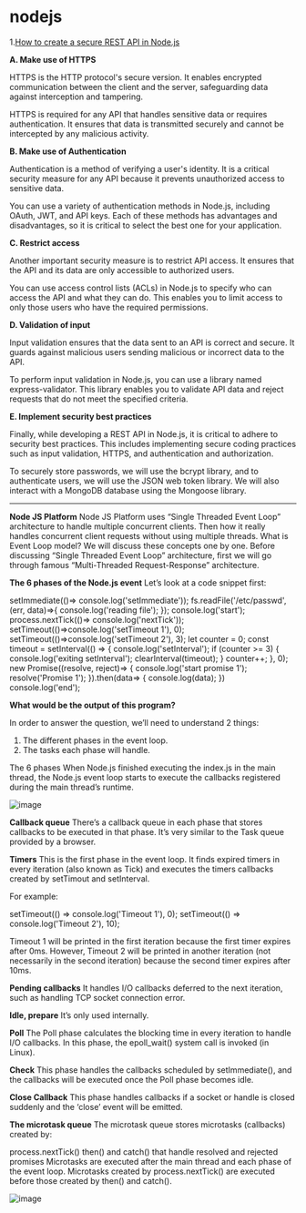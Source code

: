 # nodejs


1.[How to create a secure REST API in Node.js](https://www.turing.com/kb/build-secure-rest-api-in-nodejs)

**A. Make use of HTTPS**

HTTPS is the HTTP protocol's secure version. It enables encrypted communication between the client and the server, safeguarding data against interception and tampering.

HTTPS is required for any API that handles sensitive data or requires authentication. It ensures that data is transmitted securely and cannot be intercepted by any malicious activity.

**B. Make use of Authentication**

Authentication is a method of verifying a user's identity. It is a critical security measure for any API because it prevents unauthorized access to sensitive data.

You can use a variety of authentication methods in Node.js, including OAuth, JWT, and API keys. Each of these methods has advantages and disadvantages, so it is critical to select the best one for your application.

**C. Restrict access**

Another important security measure is to restrict API access. It ensures that the API and its data are only accessible to authorized users.

You can use access control lists (ACLs) in Node.js to specify who can access the API and what they can do. This enables you to limit access to only those users who have the required permissions.

**D. Validation of input**

Input validation ensures that the data sent to an API is correct and secure. It guards against malicious users sending malicious or incorrect data to the API.

To perform input validation in Node.js, you can use a library named express-validator. This library enables you to validate API data and reject requests that do not meet the specified criteria.

**E. Implement security best practices**

Finally, while developing a REST API in Node.js, it is critical to adhere to security best practices. This includes implementing secure coding practices such as input validation, HTTPS, and authentication and authorization.

To securely store passwords, we will use the bcrypt library, and to authenticate users, we will use the JSON web token library. We will also interact with a MongoDB database using the Mongoose library.

--------------------------------------------------------
**Node JS Platform**
Node JS Platform uses “Single Threaded Event Loop” architecture to handle multiple concurrent clients. 
Then how it really handles concurrent client requests without using multiple threads. What is Event Loop model? We will discuss these concepts one by one. 
Before discussing “Single Threaded Event Loop” architecture, first we will go through famous “Multi-Threaded Request-Response” architecture.


**The 6 phases of the Node.js event**
Let’s look at a code snippet first:


setImmediate(()=> console.log('setImmediate'));
fs.readFile('/etc/passwd',(err, data)=>{
  console.log('reading file');
}); 
console.log('start');
process.nextTick(()=> console.log('nextTick'));
setTimeout(()=>console.log('setTimeout 1'), 0);
setTimeout(()=>console.log('setTimeout 2'), 3);
let counter = 0;
const timeout = setInterval(() => {
    console.log('setInterval');
    if (counter >= 3) {
        console.log('exiting setInterval');
        clearInterval(timeout);
    }
    counter++;
}, 0);
new Promise((resolve, reject)=> {
  console.log('start promise 1');
  resolve('Promise 1');
}).then(data=> {
  console.log(data);
})
console.log('end');


**What would be the output of this program?**

In order to answer the question, we’ll need to understand 2 things:

1. The different phases in the event loop.
2. The tasks each phase will handle.

The 6 phases
When Node.js finished executing the index.js in the main thread, the Node.js event loop starts to execute the callbacks registered during the main thread’s runtime.

![image](https://github.com/shridharssg/nodejs/assets/139750756/9bff4dab-8d5a-43a1-aa30-908803ca2e47)


**Callback queue**
There’s a callback queue in each phase that stores callbacks to be executed in that phase. It’s very similar to the Task queue provided by a browser.

**Timers**
This is the first phase in the event loop. It finds expired timers in every iteration (also known as Tick) and executes the timers callbacks created by setTimout and setInterval.

For example:

setTimeout(() => console.log('Timeout 1'), 0);
setTimeout(() => console.log('Timeout 2'), 10);

Timeout 1 will be printed in the first iteration because the first timer expires after 0ms. 
However, Timeout 2 will be printed in another iteration (not necessarily in the second iteration) because the second timer expires after 10ms.

**Pending callbacks**
It handles I/O callbacks deferred to the next iteration, such as handling TCP socket connection error.

**Idle, prepare**
It’s only used internally.

**Poll**
The Poll phase calculates the blocking time in every iteration to handle I/O callbacks. In this phase, the epoll_wait() system call is invoked (in Linux).

**Check**
This phase handles the callbacks scheduled by setImmediate(), and the callbacks will be executed once the Poll phase becomes idle.

**Close Callback**
This phase handles callbacks if a socket or handle is closed suddenly and the ‘close’ event will be emitted.

**The microtask queue**
The microtask queue stores microtasks (callbacks) created by:

process.nextTick()
then() and catch() that handle resolved and rejected promises
Microtasks are executed after the main thread and each phase of the event loop. Microtasks created by process.nextTick() are executed before those created by then() and catch().

![image](https://github.com/shridharssg/nodejs/assets/139750756/5dfe59cb-406e-4c66-8a3e-44091a5c9cf0)
